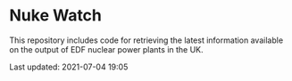 # Nuke Watch

This repository includes code for retrieving the latest information available on the output of EDF nuclear power plants in the UK.

Last updated: 2021-07-04 19:05